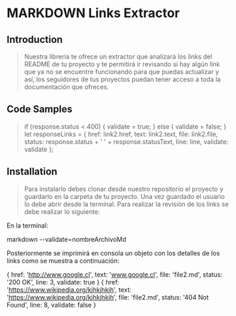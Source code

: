 # MARKDOWN Links Extractor

## Introduction

> Nuestra librería te ofrece un extractor que analizará los links del README de tu proyecto y te permitirá ir revisando si hay algún link que ya no se encuentre funcionando para que puedas actualizar y así, los seguidores de tus proyectos puedan tener acceso a toda la documentación que ofreces.

## Code Samples

>  if (response.status < 400) {
              validate = true;
            } else {
              validate = false;
            }
            let responseLinks = {
              href: link2.href,
              text: link2.text,
              file: link2.file,
              status: response.status + ' ' + response.statusText,
              line: line,
              validate: validate
            };

## Installation

> Para instalarlo debes clonar desde nuestro repositorio el proyecto y guardarlo en la carpeta de tu proyecto. Una vez guardado el usuario lo debe abrir desde la terminal. Para realizar la revisión de los links se debe realizar lo siguiente:

En la terminal:

markdown --validate=nombreArchivoMd

Posteriormente se imprimirá en consola un objeto con los detalles de los links como se muestra a continuación: 

{ href: 'http://www.google.cl',
  text: 'www.google.cl',
  file: 'file2.md',
  status: '200 OK',
  line: 3,
  validate: true }
{ href: 'https://www.wikipedia.org/kjhkjhkjh',
  text: 'https://www.wikipedia.org/kjhkjhkjh',
  file: 'file2.md',
  status: '404 Not Found',
  line: 8,
  validate: false }

